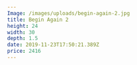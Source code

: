 ```yaml
---
Image: /images/uploads/begin-again-2.jpg
title: Begin Again 2
height: 24
width: 30
depth: 1.5
date: 2019-11-23T17:50:21.389Z
price: 2416
---
```


